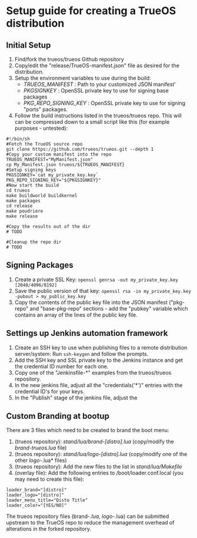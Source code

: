 # Setup guide for creating a TrueOS distribution

## Initial Setup
1. Find/fork the trueos/trueos Github repository
2. Copy/edit the "release/TrueOS-manifest.json" file as desired for the distribution.
3. Setup the environment variables to use during the build:
   * *TRUEOS_MANIFEST* : Path to your customized JSON manifest'
   * *PKGSIGNKEY* : OpenSSL private key to use for signing base packages
   * *PKG_REPO_SIGNING_KEY* : OpenSSL private key to use for signing "ports" packages.
4. Follow the build instructions listed in the trueos/trueos repo.
This will can be compressed down to a small script like this (for example purposes - untested):
```
#!/bin/sh
#Fetch the TrueOS source repo
git clone https://github.com/trueos/trueos.git --depth 1
#Copy your custom manifest into the repo
TRUEOS_MANIFEST="MyManifest.json"
cp My_Manifest.json trueos/${TRUEOS_MANIFEST}
#Setup signing keys
PKGSIGNKEY=`cat my_private_key.key`
PKG_REPO_SIGNING_KEY="${PKGSIGNKEY}"
#Now start the build
cd trueos
make buildworld buildkernel
make packages
cd release
make poudriere
make release

#Copy the results out of the dir
# TODO

#Cleanup the repo dir
# TODO
```

## Signing Packages
1. Create a private SSL Key: `openssl genrsa -out my_private_key.key [2048/4096/8192]`
2. Save the public version of that key: `openssl rsa -in my_private_key.key -pubout > my_public_key.key`
3. Copy the contents of the public key file into the JSON manifest ("pkg-repo" and "base-pkg-repo" sections - add the "pubkey" variable which contains an array of the lines of the public key file.

## Settings up Jenkins automation framework
1. Create an SSH key to use when publishing files to a remote distribution server/system: Run `ssh-keygen` and follow the prompts.
2. Add the SSH key and SSL private key to the Jenkins instance and get the credential ID number for each one.
3. Copy one of the "Jenkinsfile-*" examples from the trueos/trueos repository.
4. In the new jenkins file, adjust all the "credentials('*')" entries with the credential ID's for your keys.
5. In the "Publish" stage of the jenkins file, adjust the 

## Custom Branding at bootup
There are 3 files which need to be created to brand the boot menu:
1. (trueos repository): *stand/lua/brand-[distro].lua* (copy/modify the *brand-trueos.lua* file)
2. (trueos repository): *stand/lua/logo-[distro].lua* (copy/modify one of the other *logo-*.lua* files)
3. (trueos repository): Add the new files to the list in *stand/lua/Makefile*
4. (overlay file): Add the following entries to /boot/loader.conf.local (you may need to create this file):
```
loader_brand="[distro]"
loader_logo="[distro]"
loader_menu_title="Disto Title"
loader_color="[YES/NO]"
```
The trueos repository files (brand-*.lua, logo-*.lua) can be submitted upstream to the TrueOS repo to reduce the management overhead of alterations in the forked repository.
